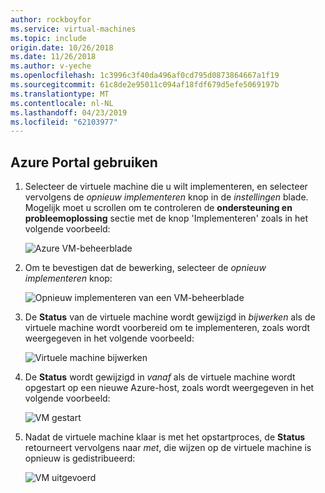 ```yaml
---
author: rockboyfor
ms.service: virtual-machines
ms.topic: include
origin.date: 10/26/2018
ms.date: 11/26/2018
ms.author: v-yeche
ms.openlocfilehash: 1c3996c3f40da496af0cd795d0873864667a1f19
ms.sourcegitcommit: 61c8de2e95011c094af18fdf679d5efe5069197b
ms.translationtype: MT
ms.contentlocale: nl-NL
ms.lasthandoff: 04/23/2019
ms.locfileid: "62103977"
---
```

## <a name="use-the-azure-portal"></a>Azure Portal gebruiken
1. Selecteer de virtuele machine die u wilt implementeren, en selecteer vervolgens de *opnieuw implementeren* knop in de *instellingen* blade. Mogelijk moet u scrollen om te controleren de **ondersteuning en probleemoplossing** sectie met de knop 'Implementeren' zoals in het volgende voorbeeld:

    ![Azure VM-beheerblade](./media/virtual-machines-common-redeploy-to-new-node/vmoverview.png)
2. Om te bevestigen dat de bewerking, selecteer de *opnieuw implementeren* knop:

    ![Opnieuw implementeren van een VM-beheerblade](./media/virtual-machines-common-redeploy-to-new-node/redeployvm.png)
3. De **Status** van de virtuele machine wordt gewijzigd in *bijwerken* als de virtuele machine wordt voorbereid om te implementeren, zoals wordt weergegeven in het volgende voorbeeld:

    ![Virtuele machine bijwerken](./media/virtual-machines-common-redeploy-to-new-node/vmupdating.png)
4. De **Status** wordt gewijzigd in *vanaf* als de virtuele machine wordt opgestart op een nieuwe Azure-host, zoals wordt weergegeven in het volgende voorbeeld:

    ![VM gestart](./media/virtual-machines-common-redeploy-to-new-node/vmstarting.png)
5. Nadat de virtuele machine klaar is met het opstartproces, de **Status** retourneert vervolgens naar *met*, die wijzen op de virtuele machine is opnieuw is gedistribueerd:

    ![VM uitgevoerd](./media/virtual-machines-common-redeploy-to-new-node/vmrunning.png)

<!-- Update_Description: update meta properties -->